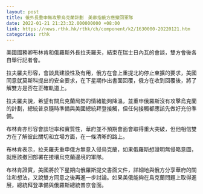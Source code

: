 ```yaml
---
layout: post
title: 俄外長重申無攻擊烏克蘭計劃　美卿指俄方應撤回軍隊
date: 2022-01-21 21:23:32.000000000 +08:00
link: https://news.rthk.hk/rthk/ch/component/k2/1630000-20220121.htm
categories: rthk
---
```


美國國務卿布林肯和俄羅斯外長拉夫羅夫，結束在瑞士日內瓦的會談，雙方會後各自舉行記者會。

拉夫羅夫形容，會談具建設性及有用，俄方在會上重提北約停止東擴的要求，美國同意就莫斯科提出的安全要求，在下星期作出書面回覆，俄方在收到回覆後，將了解雙方是否在正確軌道上。

拉夫羅夫說，希望有關烏克蘭局勢的情緒能夠降溫，並重申俄羅斯沒有攻擊烏克蘭的計劃，總統普京隨時準備與美國總統拜登接觸，但任何接觸都應該先做好充份準備。

布林肯亦形容會談坦率和實質性，華府並不預期會面會取得重大突破，但他相信雙方在了解彼此關切和立場方面，在一條清晰的路上。

布林肯表示，拉夫羅夫重申俄方無意入侵烏克蘭，如果俄羅斯想證明無侵略意圖，就應該撤回部署在接壤烏克蘭邊境的軍隊。

布林肯證實，美國將於下星期向俄羅斯提交書面文件，詳細地與俄方分享華府的關注和想法，又說雙方同意之後再進一步討論。如果美俄能夠在烏克蘭問題上取得進展，總統拜登準備與俄羅斯總統普京會面。
